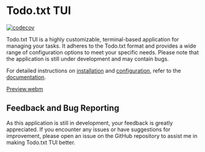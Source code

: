 # Todo.txt TUI

[![codecov](https://codecov.io/gh/Fanteria/todotxt-tui/graph/badge.svg?token=O1EXFD44YY)](https://codecov.io/gh/Fanteria/todotxt-tui)

Todo.txt TUI is a highly customizable, terminal-based application for managing your tasks. It adheres to the Todo.txt format and provides a wide range of configuration options to meet your specific needs. Please note that the application is still under development and may contain bugs.

For detailed instructions on [installation](https://fanteria.github.io/todotxt-tui/installation.html) and [configuration](https://fanteria.github.io/todotxt-tui/configuration/index.html), refer to the [documentation](https://fanteria.github.io/todotxt-tui/about.html).

[Preview.webm](https://github.com/Fanteria/todo-tui/assets/28980012/11ab70e3-482c-4994-ac88-198953b08e39)

## Feedback and Bug Reporting

As this application is still in development, your feedback is greatly appreciated. If you encounter any issues or have suggestions for improvement, please open an issue on the GitHub repository to assist me in making Todo.txt TUI better.
